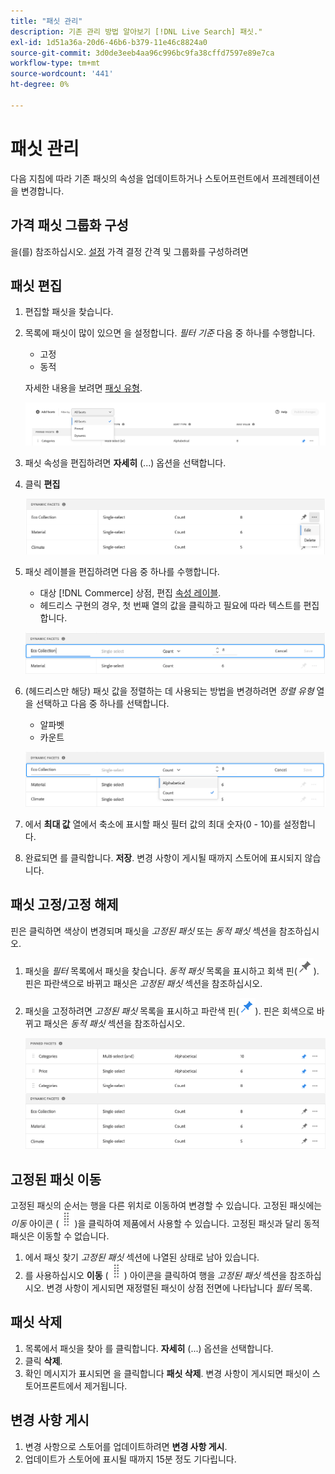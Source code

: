 ```yaml
---
title: "패싯 관리"
description: 기존 관리 방법 알아보기 [!DNL Live Search] 패싯."
exl-id: 1d51a36a-20d6-46b6-b379-11e46c8824a0
source-git-commit: 3d0de3eeb4aa96c996bc9fa38cffd7597e89e7ca
workflow-type: tm+mt
source-wordcount: '441'
ht-degree: 0%

---
```


# 패싯 관리

다음 지침에 따라 기존 패싯의 속성을 업데이트하거나 스토어프런트에서 프레젠테이션을 변경합니다.

## 가격 패싯 그룹화 구성

을(를) 참조하십시오. [설정](settings.md) 가격 결정 간격 및 그룹화를 구성하려면

## 패싯 편집

1. 편집할 패싯을 찾습니다.
1. 목록에 패싯이 많이 있으면 을 설정합니다. *필터 기준* 다음 중 하나를 수행합니다.

   * 고정
   * 동적

   자세한 내용을 보려면 [패싯 유형](facets-type.md).

   ![필터 패싯](assets/facets-filter-by-cropped.png)

1. 패싯 속성을 편집하려면 **자세히** (...) 옵션을 선택합니다.
1. 클릭 **편집**

   ![편집 옵션](assets/facet-edit-menu.png)

1. 패싯 레이블을 편집하려면 다음 중 하나를 수행합니다.

   * 대상 [!DNL Commerce] 상점, 편집 [속성 레이블](https://experienceleague.adobe.com/docs/commerce-admin/catalog/product-attributes/product-attributes.html).
   * 헤드리스 구현의 경우, 첫 번째 열의 값을 클릭하고 필요에 따라 텍스트를 편집합니다.

   ![레이블 편집](assets/facet-edit-label.png)

1. (헤드리스만 해당) 패싯 값을 정렬하는 데 사용되는 방법을 변경하려면 *정렬 유형* 열을 선택하고 다음 중 하나를 선택합니다.

   * 알파벳
   * 카운트

   ![편집 카운트](assets/facets-edit-count.png)

1. 에서 **최대 값** 열에서 축소에 표시할 패싯 필터 값의 최대 숫자(0 - 10)를 설정합니다.
1. 완료되면 를 클릭합니다. **저장**.
변경 사항이 게시될 때까지 스토어에 표시되지 않습니다.

## 패싯 고정/고정 해제

핀은 클릭하면 색상이 변경되며 패싯을 *고정된 패싯* 또는 *동적 패싯* 섹션을 참조하십시오.

1. 패싯을 *필터* 목록에서 패싯을 찾습니다. *동적 패싯* 목록을 표시하고 회색 핀(![핀 선택기](assets/btn-pin-gray.png)).
핀은 파란색으로 바뀌고 패싯은 *고정된 패싯* 섹션을 참조하십시오.
1. 패싯을 고정하려면 *고정된 패싯* 목록을 표시하고 파란색 핀(![핀 선택기](assets/btn-pin-blue.png)).
핀은 회색으로 바뀌고 패싯은 *동적 패싯* 섹션을 참조하십시오.

   ![고정 및 동적 패싯](assets/facets-pinned-unpinned.png)

## 고정된 패싯 이동

고정된 패싯의 순서는 행을 다른 위치로 이동하여 변경할 수 있습니다. 고정된 패싯에는 *이동* 아이콘 (![이동 선택기](assets/btn-move.png))을 클릭하여 제품에서 사용할 수 있습니다. 고정된 패싯과 달리 동적 패싯은 이동할 수 없습니다.

1. 에서 패싯 찾기 *고정된 패싯* 섹션에 나열된 상태로 남아 있습니다.
1. 를 사용하십시오 **이동** (![이동 선택기](assets/btn-move.png)) 아이콘을 클릭하여 행을 *고정된 패싯* 섹션을 참조하십시오.
변경 사항이 게시되면 재정렬된 패싯이 상점 전면에 나타납니다 *필터* 목록.

## 패싯 삭제

1. 목록에서 패싯을 찾아 를 클릭합니다. **자세히** (...) 옵션을 선택합니다.
1. 클릭 **삭제**.
1. 확인 메시지가 표시되면 을 클릭합니다 **패싯 삭제**.
변경 사항이 게시되면 패싯이 스토어프론트에서 제거됩니다.

## 변경 사항 게시

1. 변경 사항으로 스토어를 업데이트하려면 **변경 사항 게시**.
1. 업데이트가 스토어에 표시될 때까지 15분 정도 기다립니다.

